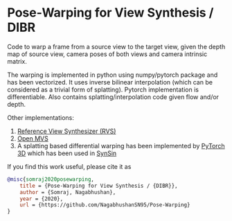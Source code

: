 # Pose-Warping for View Synthesis / DIBR
Code to warp a frame from a source view to the target view, given the depth map of source view, camera poses of both views and camera intrinsic matrix.

The warping is implemented in python using numpy/pytorch package and has been vectorized. 
It uses inverse bilinear interpolation (which can be considered as a trivial form of splatting). 
Pytorch implementation is differentiable.
Also contains splatting/interpolation code given flow and/or depth.

Other implementations:
1. [Reference View Synthesizer (RVS)](https://gitlab.com/mpeg-i-visual/rvs)
2. [Open MVS](https://github.com/cdcseacave/openMVS)
3. A splatting based differential warping has been implemented by [PyTorch 3D](https://github.com/facebookresearch/pytorch3d) which has been used in [SynSin](https://github.com/facebookresearch/synsin) 

If you find this work useful, please cite it as 

```bibtex
@misc{somraj2020posewarping,
    title = {Pose-Warping for View Synthesis / {DIBR}},
    author = {Somraj, Nagabhushan},
    year = {2020},
    url = {https://github.com/NagabhushanSN95/Pose-Warping}
}
```

